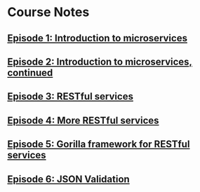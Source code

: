 # Course Notes

## [Episode 1: Introduction to microservices](./1-intro-to-microservices.md)
## [Episode 2: Introduction to microservices, continued](./2-intro-continued.md)
## [Episode 3: RESTful services](./3-restful-services.md)
## [Episode 4: More RESTful services](./4-more-restful-services.md)
## [Episode 5: Gorilla framework for RESTful services](./5-gorilla-framework-for-restful-services.md)
## [Episode 6: JSON Validation](./6-json-validation.md)

